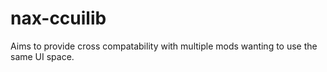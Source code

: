 # nax-ccuilib
Aims to provide cross compatability with multiple mods wanting to use the same UI space.
